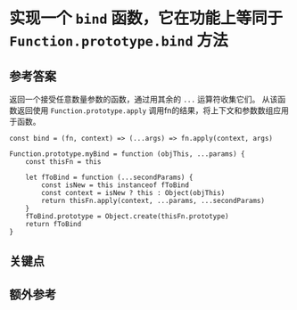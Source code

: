 # 实现一个 `bind` 函数，它在功能上等同于 `Function.prototype.bind` 方法

## 参考答案

返回一个接受任意数量参数的函数，通过用其余的 `...` 运算符收集它们。
从该函数返回使用 `Function.prototype.apply` 调用fn的结果，将上下文和参数数组应用于函数。

```es6
const bind = (fn, context) => (...args) => fn.apply(context, args)
```

```es6
Function.prototype.myBind = function (objThis, ...params) {
    const thisFn = this

    let fToBind = function (...secondParams) {
        const isNew = this instanceof fToBind
        const context = isNew ? this : Object(objThis)
        return thisFn.apply(context, ...params, ...secondParams)
    }
    fToBind.prototype = Object.create(thisFn.prototype)
    return fToBind
}
```

## 关键点

## 额外参考

<!-- tags: (javascript) -->

<!-- expertise: (1) -->
